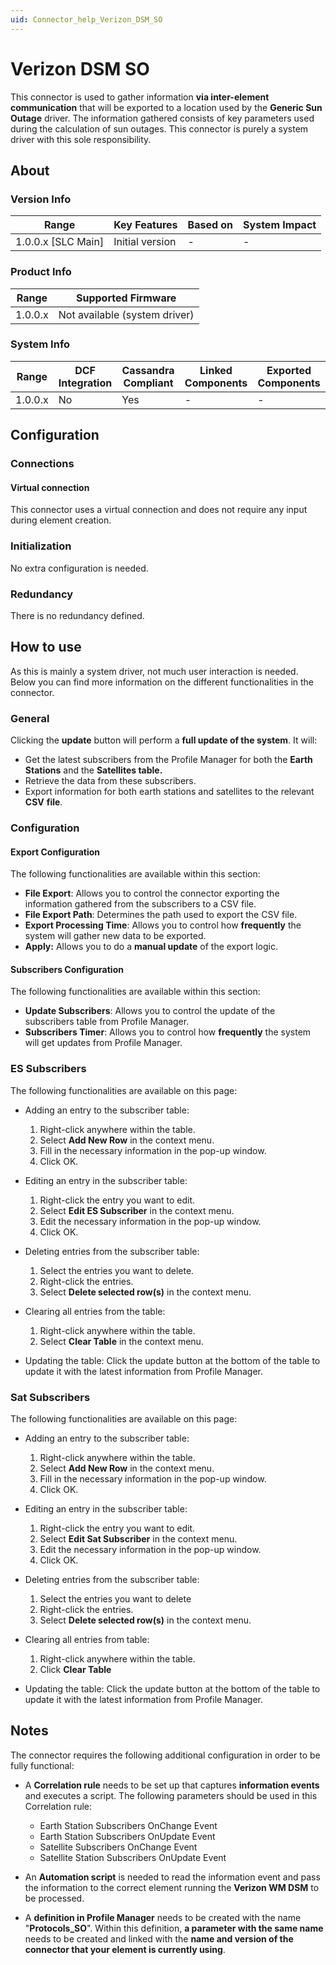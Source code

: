 ```yaml
---
uid: Connector_help_Verizon_DSM_SO
---
```


# Verizon DSM SO

This connector is used to gather information **via inter-element communication** that will be exported to a location used by the **Generic Sun Outage** driver. The information gathered consists of key parameters used during the calculation of sun outages. This connector is purely a system driver with this sole responsibility.

## About

### Version Info

| **Range**            | **Key Features** | **Based on** | **System Impact** |
|----------------------|------------------|--------------|-------------------|
| 1.0.0.x \[SLC Main\] | Initial version  | \-           | \-                |

### Product Info

| **Range** | **Supported Firmware**        |
|-----------|-------------------------------|
| 1.0.0.x   | Not available (system driver) |

### System Info

| **Range** | **DCF Integration** | **Cassandra Compliant** | **Linked Components** | **Exported Components** |
|-----------|---------------------|-------------------------|-----------------------|-------------------------|
| 1.0.0.x   | No                  | Yes                     | \-                    | \-                      |

## Configuration

### Connections

#### Virtual connection

This connector uses a virtual connection and does not require any input during element creation.

### Initialization

No extra configuration is needed.

### Redundancy

There is no redundancy defined.

## How to use

As this is mainly a system driver, not much user interaction is needed. Below you can find more information on the different functionalities in the connector.

### General

Clicking the **update** button will perform a **full update of the system**. It will:

- Get the latest subscribers from the Profile Manager for both the **Earth Stations** and the **Satellites table.**
- Retrieve the data from these subscribers.
- Export information for both earth stations and satellites to the relevant **CSV** **file**.

### Configuration

#### Export Configuration

The following functionalities are available within this section:

- **File Export**: Allows you to control the connector exporting the information gathered from the subscribers to a CSV file.
- **File Export Path**: Determines the path used to export the CSV file.
- **Export Processing Time**: Allows you to control how **frequently** the system will gather new data to be exported.
- **Apply:** Allows you to do a **manual update** of the export logic.

#### Subscribers Configuration

The following functionalities are available within this section:

- **Update Subscribers**: Allows you to control the update of the subscribers table from Profile Manager.
- **Subscribers Timer**: Allows you to control how **frequently** the system will get updates from Profile Manager.

### ES Subscribers

The following functionalities are available on this page:

- Adding an entry to the subscriber table:

  1. Right-click anywhere within the table.
  1. Select **Add New Row** in the context menu.
  1. Fill in the necessary information in the pop-up window.
  1. Click OK.

- Editing an entry in the subscriber table:

  1. Right-click the entry you want to edit.
  1. Select **Edit ES Subscriber** in the context menu.
  1. Edit the necessary information in the pop-up window.
  1. Click OK.

- Deleting entries from the subscriber table:

  1. Select the entries you want to delete.
  1. Right-click the entries.
  1. Select **Delete selected row(s)** in the context menu.

- Clearing all entries from the table:

  1. Right-click anywhere within the table.
  1. Select **Clear Table** in the context menu.

- Updating the table: Click the update button at the bottom of the table to update it with the latest information from Profile Manager.

### Sat Subscribers

The following functionalities are available on this page:

- Adding an entry to the subscriber table:

  1. Right-click anywhere within the table.
  1. Select **Add New Row** in the context menu.
  1. Fill in the necessary information in the pop-up window.
  1. Click OK.

- Editing an entry in the subscriber table:

  1. Right-click the entry you want to edit.
  1. Select **Edit Sat Subscriber** in the context menu.
  1. Edit the necessary information in the pop-up window.
  1. Click OK.

- Deleting entries from the subscriber table:

  1. Select the entries you want to delete
  1. Right-click the entries.
  1. Select **Delete selected row(s)** in the context menu.

- Clearing all entries from table:

  1. Right-click anywhere within the table.
  1. Click **Clear Table**

- Updating the table: Click the update button at the bottom of the table to update it with the latest information from Profile Manager.

## Notes

The connector requires the following additional configuration in order to be fully functional:

- A **Correlation rule** needs to be set up that captures **information events** and executes a script. The following parameters should be used in this Correlation rule:

  - Earth Station Subscribers OnChange Event
  - Earth Station Subscribers OnUpdate Event
  - Satellite Subscribers OnChange Event
  - Satellite Station Subscribers OnUpdate Event

- An **Automation script** is needed to read the information event and pass the information to the correct element running the **Verizon WM DSM** to be processed.

- A **definition in Profile Manager** needs to be created with the name "**Protocols_SO**". Within this definition, **a parameter with the same name** needs to be created and linked with the **name and version of the connector that your element is currently using**.
